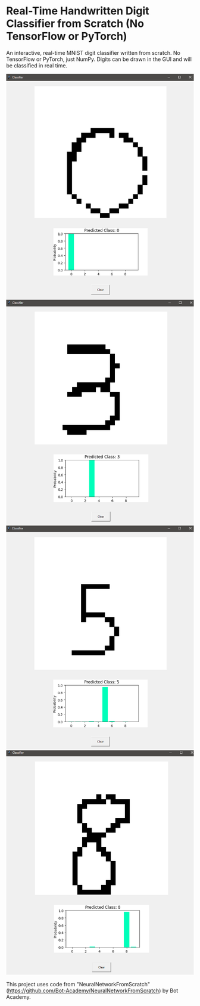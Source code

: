 
# Real-Time Handwritten Digit Classifier from Scratch (No TensorFlow or PyTorch)

An interactive, real-time MNIST digit classifier written from scratch. No TensorFlow or PyTorch, just NumPy. Digits can be drawn in the GUI and will be classified in real time.


![App Screenshot](images/0.PNG)
![App Screenshot](images/3.PNG)
![App Screenshot](images/5.PNG)
![App Screenshot](images/8.PNG)

This project uses code from "NeuralNetworkFromScratch" (https://github.com/Bot-Academy/NeuralNetworkFromScratch) by Bot Academy.
